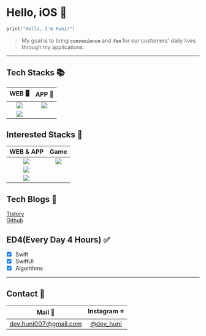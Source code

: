 # **Hello, iOS **
```Swift
print("Hello, I'm Huni!")
```

>My goal is to bring ***`convenience`*** and ***`fun`*** for our customers' daily lives through my applications.
---
## **Tech Stacks 📚**

|WEB 🖥|APP 📱|
|:--:|:--:|
|<img src="https://img.shields.io/badge/HTML-E34F26?style=flat-square&logo=html5&logoColor=white"/>|<img src="https://img.shields.io/badge/Swift-F05138?style=flat-square&logo=swift&logoColor=white"/>|
|<img src="https://img.shields.io/badge/CSS-1572B6?style=flat-square&logo=css3&logoColor=white"/>|

## **Interested Stacks 🧐**

|WEB & APP|Game |
|:--:|:--:|
|<img src="https://img.shields.io/badge/React-61DAFB?style=flat-square&logo=react&logoColor=black"/>|<img src="https://img.shields.io/badge/Unreal Engine-0E1128?style=flat-square&logo=unrealEngine&logoColor=white"/>|
|<img src="https://img.shields.io/badge/React Native-222222?style=flat-square&logo=react&logoColor=white"/>|
|<img src="https://img.shields.io/badge/Flutter-02569B?style=flat-square&logo=flutter&logoColor=white"/>

## **Tech Blogs 📝**

[Tistory](https://codinghuni.tistory.com/)<br>
[Github](https://github.com/devHuni)

## **ED4(Every Day 4 Hours) ✅**
- [x] Swift
- [x] SwiftUI
- [x] Algorithms 

---
## **Contact 🤙**

|Mail 📨|Instagram ⭐️|
|:--:|:--:|
|dev.huni007@gmail.com|[@dev_huni](https://www.instagram.com/dev_huni/?hl=ko)|

<!---
devHuni/devHuni is a ✨ special ✨ repository because its `README.md` (this file) appears on your GitHub profile.
You can click the Preview link to take a look at your changes.
--->
